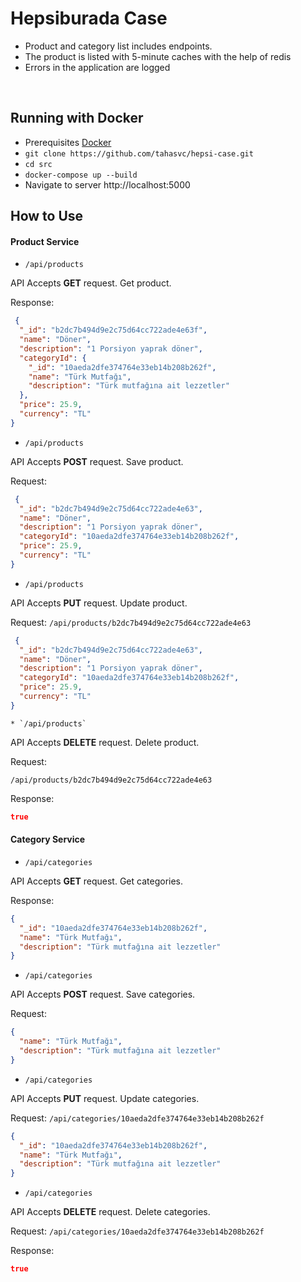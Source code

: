 
# Hepsiburada Case 
- Product and category list includes endpoints.
- The product is listed with 5-minute caches with the help of redis
- Errors in the application are logged
<br/>

## Running with Docker

- Prerequisites [Docker](https://www.docker.com/)
- `git clone https://github.com/tahasvc/hepsi-case.git`
- `cd src`
- `docker-compose up --build`
- Navigate to server http://localhost:5000


## How to Use

#### Product Service
  
  * `/api/products`

   API Accepts <strong>GET</strong> request. Get product.

   Response:
```json
 {
  "_id": "b2dc7b494d9e2c75d64cc722ade4e63f",
  "name": "Döner",
  "description": "1 Porsiyon yaprak döner",
  "categoryId": {
    "_id": "10aeda2dfe374764e33eb14b208b262f",
    "name": "Türk Mutfağı",
    "description": "Türk mutfağına ait lezzetler"
  },
  "price": 25.9,
  "currency": "TL"
}
 ```
 
   * `/api/products`

   API Accepts <strong>POST</strong> request. Save product.

   Request:
```json
 {
  "_id": "b2dc7b494d9e2c75d64cc722ade4e63",
  "name": "Döner",
  "description": "1 Porsiyon yaprak döner",
  "categoryId": "10aeda2dfe374764e33eb14b208b262f",
  "price": 25.9,
  "currency": "TL"
}
 ```

   * `/api/products`

   API Accepts <strong>PUT</strong> request. Update product.

   Request:   `/api/products/b2dc7b494d9e2c75d64cc722ade4e63`
```json
 {
  "_id": "b2dc7b494d9e2c75d64cc722ade4e63",
  "name": "Döner",
  "description": "1 Porsiyon yaprak döner",
  "categoryId": "10aeda2dfe374764e33eb14b208b262f",
  "price": 25.9,
  "currency": "TL"
}
 ```
 
    * `/api/products`

   API Accepts <strong>DELETE</strong> request. Delete product.

   Request:
```
/api/products/b2dc7b494d9e2c75d64cc722ade4e63
 ```
 
   Response:
```json
true
 ```
 
 #### Category Service
 
 
   * `/api/categories`

   API Accepts <strong>GET</strong> request. Get categories.

   Response:
```json
{
  "_id": "10aeda2dfe374764e33eb14b208b262f",
  "name": "Türk Mutfağı",
  "description": "Türk mutfağına ait lezzetler"
}
```
   * `/api/categories`

   API Accepts <strong>POST</strong> request. Save categories.

   Request:
```json
{
  "name": "Türk Mutfağı",
  "description": "Türk mutfağına ait lezzetler"
}
```

   * `/api/categories`

   API Accepts <strong>PUT</strong> request. Update categories.

   Request: `/api/categories/10aeda2dfe374764e33eb14b208b262f`
```json
{
  "_id": "10aeda2dfe374764e33eb14b208b262f",
  "name": "Türk Mutfağı",
  "description": "Türk mutfağına ait lezzetler"
}
```

   * `/api/categories`

   API Accepts <strong>DELETE</strong> request. Delete categories.

   Request: 
   `/api/categories/10aeda2dfe374764e33eb14b208b262f`
   
   Response:
```json
true
```

